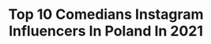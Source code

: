 ---
title: Top 10 Comedians Instagram Influencers In Poland In 2021
description: >-
  Find top comedians Instagram influencers in Poland in 2021. Most popular hashtags: #prawakobiet #standup #ksia.
platform: Instagram
hits: 8
text_top: Identify the best Instagram influencers on inBeat.
text_bottom: inBeat holds 8 Instagram influencers like this in Poland for you to work with.
profiles:
  - username: "katarzynapiasecka"
    fullname: >-
      Katarzyna Piasecka
    bio: >-
      📍ulice Warszawy ⚡️ 🎤 Polish stand-up comedian 🌎 Traveller 🎥 TikTok --- Agencja KOE --- ☎️ 791 634 134 katarzyna.piasecka@koe.fun
    location: "Poland"
    followers: 41967
    engagement: 597
    commentsToLikes: 0.023658
    id: ck5qa0s5pdysx0i116cuscx1h
    verified: false
    hashtags: "#podr, #wakacje, #standup, #grecja"
  - username: "jonasaden"
    fullname: >-
      Jonas Aden
    bio: >-
      failed comedian turned producer 💜
    location: "Poland"
    followers: 96664
    engagement: 1106
    commentsToLikes: 0.064401
    id: ck0u7d3564gw00i19qo0eti4o
    verified: true
    hashtags: ""
  - username: "katarzyna.pakosinska.official"
    fullname: >-
      Katarzyna Pakosinska
    bio: >-
      Actor. Comedian. Writer. Woman. Romantics are the new rebels.
    location: "Poland"
    followers: 26748
    engagement: 306
    commentsToLikes: 0.017887
    id: ck600wye4efh40i14hq07ydll
    verified: false
    hashtags: "#show, #women, #live, #wojewo"
  - username: "adamvanbendler"
    fullname: >-
      Adam Van Bendler
    bio: >-
      Stand-up comedian
    location: "Poland"
    followers: 32838
    engagement: 416
    commentsToLikes: 0.016376
    id: ck0vvd9o4om5h0i193zvgm858
    verified: false
    hashtags: "#cebularaza, #wszystkodo5zl, #emporio, #placebo"
  - username: "rafal_paczes"
    fullname: >-
      Rafał Pacześ
    bio: >-
      https://sklep.koe.fun/ comedian Booking: rafal.paczes@koe.fun Menago. Tomasz Marczak 791-634-134
    location: "Poland"
    followers: 212286
    engagement: 767
    commentsToLikes: 0.011487
    id: ck5cetbnelo290i113abop7mi
    verified: false
    hashtags: "#r107, #mercedesbenz, #sl, #summerinthecity"
  - username: "katarzyna_skrzynecka_official"
    fullname: >-
      KATARZYNA SKRZYNECKA
    bio: >-
      aktorka, wokalistka Management: Krzysztof Makuch +48600577328 *MAŁY PR* mail: kmakuch@malypr.pl
    location: "Poland"
    followers: 137434
    engagement: 125
    commentsToLikes: 0.023790
    id: ck135htop1hy00i19igc2tyrr
    verified: false
    hashtags: "#spain, #prawakobiet, #actress, #newproject"
  - username: "rudy_lisek_czyta"
    fullname: >-
      Bookstagram⭐️• NATI • PL
    bio: >-
      I❤️#books Blog dla wszystkich miłośników Książek Recenzje📝 #wyzwanienaczytanie #handmadebyrudylisek 134📚 Kontakt 💌rudylisekczyta@gmail.com
    location: "Poland"
    followers: 9056
    engagement: 875
    commentsToLikes: 0.108684
    id: ck8tc80wzymak0j78cu6mhu3t
    verified: false
    hashtags: "#popfunko, #polskaautorka, #readingissexy, #onaczyta"
  - username: "aleksandrapoplawska"
    fullname: >-
      Aleksandra Popławska
    bio: >-
      𝙰𝚌𝚝𝚛𝚎𝚜𝚜 𝚊𝚗𝚍 𝙳𝚒𝚛𝚎𝚌𝚝𝚘𝚛 🎭 Thᥱᥲtrᥱ/ 𝓕𝓲𝓵𝓶𝓼 / Ｓｅｒｉａｌ
    location: "Poland"
    followers: 97893
    engagement: 232
    commentsToLikes: 0.042661
    id: ck0vzlwnu9r000i19vzoc4t8m
    verified: true
    hashtags: "#szadz, #thriller, #kryminal, #strachsiebac"
---